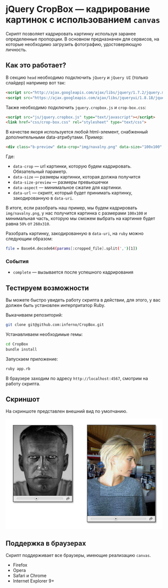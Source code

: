 # jQuery CropBox — кадрирование картинок с использованием `canvas`

Скрипт позволяет кадрировать картинку используя заранее определенные пропорции. В основном предназначен для сервисов, на которые необходимо загрузить фотографию, удостоверяющую личность. 

## Как это работает?

В секцию `head` необходимо подключить `jQuery` и `jQuery UI` (только слайдер) например вот так:

```html
<script src="http://ajax.googleapis.com/ajax/libs/jquery/1.7.2/jquery.min.js" type="text/javascript"></script>
<script src="https://ajax.googleapis.com/ajax/libs/jqueryui/1.8.18/jquery-ui.min.js" type="text/javascript"></script>
```

Также необходимо подключить `jquery.cropbox.js` и `crop-box.css`:

```html
<script src="js/jquery.cropbox.js" type="text/javascript"></script>
<link href="css/crop-box.css" rel="stylesheet" type="text/css">
```

В качестве якоря используется любой html-элемент, снабженный дополнительными data-атрибутами. Пример:

```html
<div class="b-preview" data-crop="img/navalny.png" data-size="100x100" data-size-preview="260x310" data-aspect=".5"></div>
```

Где:

* `data-crop` — url картинки, которую будем кадрировать. Обязательный параметр.
* `data-size` — размеры картинки, которая должна получится
* `data-size-preview` — размеры превьюшечки
* `data-aspect` — минимальное сжатие для картинки.
* `data-url` — скрипт, который будет принимать картинку, закодированную в `data-uri`.

В итоге, если разобрать наш пример, мы будем кадрировать `img/navalny.png`, у нас получится картинка с размерами `100x100` и минимальная часть, которую мы сможем выбрать на картинке будет равна `50%` от `260x310`.

Разобрать картинку, закодированную в `data-uri`, на `ruby` можно следующим образом:

```bash
file = Base64.decode64(params[:cropped_file].split(',')[1])
```

### События

* `complete` — вызывается после успешного кадрирования

## Тестируем возможности

Вы можете быстро увидеть работу скрипта в действии, для этого, у вас должен быть установлен интерпритатор Ruby.

Выкачиваем репозиторий:

```bash
git clone git@github.com:inferno/CropBox.git
```
Устанавливаем необходимые гемы:

```bash
cd CropBox
bundle install
```
Запускаем приложение:

```bash
ruby app.rb
```

В браузере заходим по адресу `http://localhost:4567`, смотрим на работу скрипта.

## Скриншот

На скриншоте представлен внешний вид по умолчанию.

![Скриншот](https://github.com/inferno/crop-box/raw/master/images/view.jpg "Скриншот")

## Поддержка в браузерах

Скрипт поддерживает все браузеры, имеющие реализацию `canvas`.

* Firefox
* Opera
* Safari и Chrome
* Internet Explorer 9+

